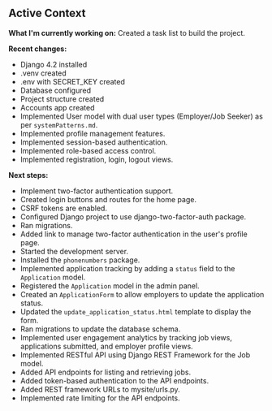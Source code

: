 ## Active Context

**What I'm currently working on:** Created a task list to build the project.

**Recent changes:**
- Django 4.2 installed
- .venv created
- .env with SECRET_KEY created
- Database configured
- Project structure created
- Accounts app created
- Implemented User model with dual user types (Employer/Job Seeker) as per `systemPatterns.md`.
- Implemented profile management features.
- Implemented session-based authentication.
- Implemented role-based access control.
- Implemented registration, login, logout views.

**Next steps:**
- Implement two-factor authentication support.
- Created login buttons and routes for the home page.
- CSRF tokens are enabled.
- Configured Django project to use django-two-factor-auth package.
- Ran migrations.
- Added link to manage two-factor authentication in the user's profile page.
- Started the development server.
- Installed the `phonenumbers` package.
- Implemented application tracking by adding a `status` field to the `Application` model.
- Registered the `Application` model in the admin panel.
- Created an `ApplicationForm` to allow employers to update the application status.
- Updated the `update_application_status.html` template to display the form.
- Ran migrations to update the database schema.
- Implemented user engagement analytics by tracking job views, applications submitted, and employer profile views.
- Implemented RESTful API using Django REST Framework for the Job model.
- Added API endpoints for listing and retrieving jobs.
- Added token-based authentication to the API endpoints.
- Added REST framework URLs to mysite/urls.py.
- Implemented rate limiting for the API endpoints.
